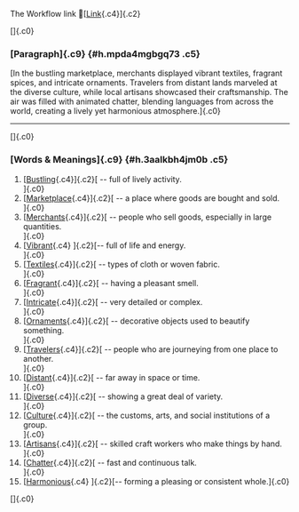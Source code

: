 The Workflow link
👏[[Link](https://www.google.com/url?q=http://www.google.com&sa=D&source=editors&ust=1758958121502895&usg=AOvVaw3V_F7sDbHvycqggDyZsZ8K){.c4}]{.c2}

[]{.c0}

### [Paragraph]{.c9} {#h.mpda4mgbgq73 .c5}

[In the bustling marketplace, merchants displayed vibrant textiles,
fragrant spices, and intricate ornaments. Travelers from distant lands
marveled at the diverse culture, while local artisans showcased their
craftsmanship. The air was filled with animated chatter, blending
languages from across the world, creating a lively yet harmonious
atmosphere.]{.c0}

------------------------------------------------------------------------

[]{.c0}

### [Words & Meanings]{.c9} {#h.3aalkbh4jm0b .c5}

1.  [[Bustling](https://www.google.com/url?q=http://www.google.com&sa=D&source=editors&ust=1758958121503494&usg=AOvVaw3F9O3q9DEngFoMqXjcJMO3){.c4}]{.c2}[ --
    full of lively activity.\
    ]{.c0}
2.  [[Marketplace](https://www.google.com/url?q=http://www.google.com&sa=D&source=editors&ust=1758958121503613&usg=AOvVaw3n-q-SZ7ebbCXXX4ayGnXX){.c4}]{.c2}[ --
    a place where goods are bought and sold.\
    ]{.c0}
3.  [[Merchants](https://www.google.com/url?q=http://www.google.com&sa=D&source=editors&ust=1758958121503725&usg=AOvVaw10idB3kOzF5_t7pgNWuxKr){.c4}]{.c2}[ --
    people who sell goods, especially in large quantities.\
    ]{.c0}
4.  [[Vibrant](https://www.google.com/url?q=http://www.google.com&sa=D&source=editors&ust=1758958121503847&usg=AOvVaw1VYkUUAd7rdrOZWnMSJ10-){.c4}
    ]{.c2}[-- full of life and energy.\
    ]{.c0}
5.  [[Textiles](https://www.google.com/url?q=http://www.google.com&sa=D&source=editors&ust=1758958121503937&usg=AOvVaw28aEgSHQ9ONePGm9xxD9Nr){.c4}]{.c2}[ --
    types of cloth or woven fabric.\
    ]{.c0}
6.  [[Fragrant](https://www.google.com/url?q=http://www.google.com&sa=D&source=editors&ust=1758958121504028&usg=AOvVaw08H1bJZAiqjCtkN-oFDMGh){.c4}]{.c2}[ --
    having a pleasant smell.\
    ]{.c0}
7.  [[Intricate](https://www.google.com/url?q=http://www.google.com&sa=D&source=editors&ust=1758958121504136&usg=AOvVaw0cJJSHo92dgmbBCNA4fQ6g){.c4}]{.c2}[ --
    very detailed or complex.\
    ]{.c0}
8.  [[Ornaments](https://www.google.com/url?q=http://www.google.com&sa=D&source=editors&ust=1758958121504226&usg=AOvVaw19KBUXPZSIompuqxKvgtRk){.c4}]{.c2}[ --
    decorative objects used to beautify something.\
    ]{.c0}
9.  [[Travelers](https://www.google.com/url?q=http://www.google.com&sa=D&source=editors&ust=1758958121504334&usg=AOvVaw3n2PImBuEaeBL2inz-8clb){.c4}]{.c2}[ --
    people who are journeying from one place to another.\
    ]{.c0}
10. [[Distant](https://www.google.com/url?q=http://www.google.com&sa=D&source=editors&ust=1758958121504446&usg=AOvVaw36v9iENLaDZLKRQh9tzmU0){.c4}]{.c2}[ --
    far away in space or time.\
    ]{.c0}
11. [[Diverse](https://www.google.com/url?q=http://www.google.com&sa=D&source=editors&ust=1758958121504534&usg=AOvVaw1Js5Ln4R5ONXbWB8-ivNnU){.c4}]{.c2}[ --
    showing a great deal of variety.\
    ]{.c0}
12. [[Culture](https://www.google.com/url?q=http://www.google.com&sa=D&source=editors&ust=1758958121504638&usg=AOvVaw0UmJ5Sq4MeuQCBK_QBLa6R){.c4}]{.c2}[ --
    the customs, arts, and social institutions of a group.\
    ]{.c0}
13. [[Artisans](https://www.google.com/url?q=http://www.google.com&sa=D&source=editors&ust=1758958121504752&usg=AOvVaw2ev67EYjb9xUmEHB2DIrM-){.c4}]{.c2}[ --
    skilled craft workers who make things by hand.\
    ]{.c0}
14. [[Chatter](https://www.google.com/url?q=http://www.google.com&sa=D&source=editors&ust=1758958121504862&usg=AOvVaw213sA0sZT4xbi04SF6Yz7_){.c4}]{.c2}[ --
    fast and continuous talk.\
    ]{.c0}
15. [[Harmonious](https://www.google.com/url?q=http://www.google.com&sa=D&source=editors&ust=1758958121504955&usg=AOvVaw1qb3_UZKgjIp4ISY12bdcL){.c4}
    ]{.c2}[-- forming a pleasing or consistent whole.]{.c0}

[]{.c0}
